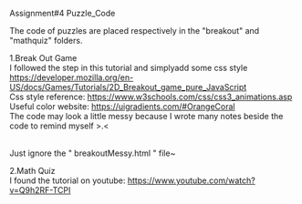 Assignment#4 Puzzle_Code

The code of puzzles are placed respectively in the "breakout" and "mathquiz" folders.

1.Break Out Game
<br>I followed the step in this tutorial and simplyadd some css style
<br>https://developer.mozilla.org/en-US/docs/Games/Tutorials/2D_Breakout_game_pure_JavaScript 
<br>Css style reference: https://www.w3schools.com/css/css3_animations.asp
<br>Useful color website: https://uigradients.com/#OrangeCoral
<br>The code may look a little messy because I wrote many notes beside the code to remind myself  >.<

<br>Just ignore the " breakoutMessy.html " file~



2.Math Quiz
<br>I found the tutorial on youtube: https://www.youtube.com/watch?v=Q9h2RF-TCPI
